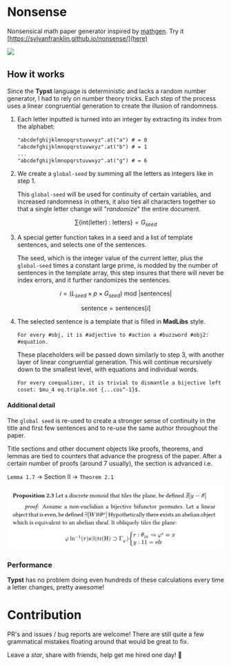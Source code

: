 # Nonsense
Nonsensical math paper generator inspired by
[mathgen](https://thatsmathematics.com/mathgen/). Try it [https://sylvanfranklin.github.io/nonsense/](here)

![](generation.gif)

## How it works
Since the **Typst** language is deterministic and lacks a random number generator, I had to rely on number theory tricks. Each step of the process uses a linear congruential generation to create the illusion of randomness.  

1. Each letter inputted is turned into an integer by extracting its index from the alphabet: 
    ```typ 
    "abcdefghijklmnopqrstuvwxyz".at("a") # = 0
    "abcdefghijklmnopqrstuvwxyz".at("b") # = 1
    ...
    "abcdefghijklmnopqrstuvwxyz".at("g") # = 6
    ```

2. We create a `global-seed` by summing all the letters as integers like in step 1.

    This `global-seed` will be used for continuity of certain variables, and increased randomness in others, it also ties all characters together so that a single letter change will "_randomize_" the entire document.

$$\sum \{\text{int(letter) : letters}\} = G_{seed}$$

3. A special getter function takes in a seed and a list of template sentences, and selects one of the sentences. 

    The seed, which is the integer value of the current letter, plus the `global-seed` times a constant large prime, is modded by the number of sentences in the template array, this step insures that there will never be index errors, and it further randomizes the sentences.  

$$i = (L_{seed} \times p \times G_{seed} ) \ \mathrm{mod}\  |\text{sentences}|$$ 

$$\text{sentence} = \text{sentences}[i]$$

4. The selected sentence is a template that is filled in **MadLibs** style. 

    ```typ
    For every #obj, it is #adjective to #action a #buzzword #obj2: #equation.
    ```

    These placeholders will be passed down similarly to step 3, with another layer of linear congruential generation. This will continue recursively down to the smallest level, with equations and individual words.

    ```typ
    For every coequalizer, it is trivial to dismantle a bijective left
    coset: $mu_4 eq.triple.not {...cos^-1}$.
    ```

#### Additional detail
The `global seed` is re-used to create a stronger sense of continuity in the title and first few sentences and to re-use the same author throughout the paper. 

Title sections and other document objects like proofs, theorems, and lemmas are tied to counters that advance the progress of the paper. After a certain number of proofs (around 7 usually), the section is advanced i.e.

`Lemma 1.7` → Section II → `Theorem 2.1` 

![](thumbnail.png)

### Performance
**Typst** has no problem doing even hundreds of these calculations every time a letter changes, pretty awesome!

# Contribution

PR's and issues / bug reports are welcome!  There are still quite a few grammatical mistakes floating around that would be great to fix. 

Leave a *star*, share with friends, help get me hired one day! 🙏
